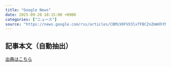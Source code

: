 ```yaml
---
title: "Google News"
date: 2025-09-28 18:15:00 +0900
categories: ["ニュース"]
source: "https://news.google.com/rss/articles/CBMiV0FVX3lxTFBCZnZmWXhYNmp1RHlnM3VuMHdDdnQtcVFMTzIyRmliTEFaRzdMdUlRdVRtWi02enVlTVlVX0VBOV94WnBHb0pNRGowSEdHV21LRi0zbldJa9IBXEFVX3lxTE0tRWRoY21LbEYyN0xUTFJ0Q3hGT3o2V1d1dGpMdlA3X3p2VjhxNVprYWV2UWl4djZ6b2NyeXROdXhyZDlUektpbHdPVjZMMkh4N3hTQjkxa2dYVGdS?oc=5"
---
```


## 記事本文（自動抽出）
<body class="y0K44d EA71Tc" id="readabilityBody"></body>

[出典はこちら](https://news.google.com/rss/articles/CBMiV0FVX3lxTFBCZnZmWXhYNmp1RHlnM3VuMHdDdnQtcVFMTzIyRmliTEFaRzdMdUlRdVRtWi02enVlTVlVX0VBOV94WnBHb0pNRGowSEdHV21LRi0zbldJa9IBXEFVX3lxTE0tRWRoY21LbEYyN0xUTFJ0Q3hGT3o2V1d1dGpMdlA3X3p2VjhxNVprYWV2UWl4djZ6b2NyeXROdXhyZDlUektpbHdPVjZMMkh4N3hTQjkxa2dYVGdS?oc=5)
